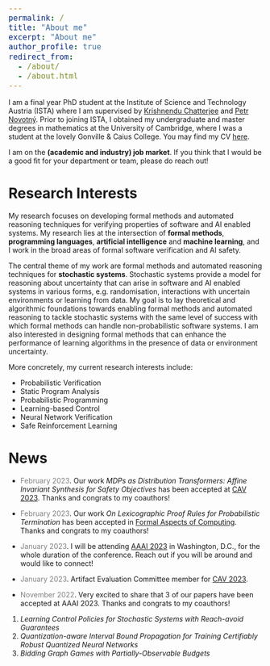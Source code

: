 ```yaml
---
permalink: /
title: "About me"
excerpt: "About me"
author_profile: true
redirect_from: 
  - /about/
  - /about.html
---
```


<style type="text/css">

body, td {
   font-size: 14px;
}
code.r{
  font-size: 18px;
}
pre {
  font-size: 18px
}
</style>

I am a final year PhD student at the Institute of Science and Technology Austria (ISTA) where I am supervised by [Krishnendu Chatterjee](https://pub.ist.ac.at/~kchatterjee/) and [Petr Novotný](https://www.fi.muni.cz/~xnovot18/). Prior to joining ISTA, I obtained my undergraduate and master degrees in mathematics at the University of Cambridge, where I was a student at the lovely Gonville & Caius College. You may find my CV  [here](CV_Zikelic.pdf).

I am on the **(academic and industry) job market**. If you think that I would be a good fit for your department or team, please do reach out!

<!--My research focuses on developing algorithms for formally verifying correctness of software and for control with safety guarantees. Software is used in virtually all aspects of everyday life, and software systems are becoming ever more complex. Due to this high complexity, automated approaches are necessary to check that software is correct. Another domain in which formal guarantees are critical are systems with learned components. Recent years have seen tremendous success of machine learning and there is a natural aspiration to use machine learning in safety-critical applications such as autonomous driving or healthcare. Being able to provide formal safety guarantees in such systems is fundamental, since unsafe behavior can lead to catastrophic consequences.-->

# Research Interests

My research focuses on developing formal methods and automated reasoning techniques for verifying properties of software and AI enabled systems. My research lies at the intersection of **formal methods**, **programming languages**, **artificial intelligence** and **machine learning**, and I work in the broad areas of formal software verification and AI safety.

The central theme of my work are formal methods and automated reasoning techniques for **stochastic systems**. Stochastic systems provide a model for reasoning about uncertainty that can arise in software and AI enabled systems in various forms, e.g. randomisation, interactions with uncertain environments or learning from data. My goal is to lay theoretical and algorithmic foundations towards enabling formal methods and automated reasoning to tackle stochastic systems with the same level of success with which formal methods can handle non-probabilistic software systems. I am also interested in designing formal methods that can enhance the performance of learning algorithms in the presence of data or environment uncertainty.

More concretely, my current research interests include:
- Probabilistic Verification
- Static Program Analysis
- Probabilistic Programming
- Learning-based Control
- Neural Network Verification
- Safe Reinforcement Learning

<!--My research focuses on developing algorithms for formally verifying correctness of software. In particular, I combine ideas from **Formal Verification**, **Programming Languages** and **Machine Learning** research in order to design mathematically rigorous yet fully automated and scalable methods for providing formal guarantees about programs, systems with learned components as well as for safe learning. More concretely, my research interests include:
- Formal Verification
- Static Program Analysis
- Neural Network Verification
- Learning-based Control
- Safe Reinforcement Learning
- Game Theory

# Research Highlights

I am especially interested in formal verification and certified control of **stochastic systems** in which stochasticity is used to model and quantify uncertainty. I have worked on static analysis of probabilistic programs ([CAV 2022](https://link.springer.com/chapter/10.1007/978-3-031-13185-1_4), [FM 2021](https://link.springer.com/chapter/10.1007/978-3-030-90870-6_33), [POPL 2017](https://dl.acm.org/doi/10.1145/3009837.3009873)) and formal verification and safe policy learning for stochastic feedback loop systems ([AAAI 2023a](https://arxiv.org/abs/2210.05308), [SRML@ICLR 2022](https://arxiv.org/abs/2205.11991), [AAAI 2022](https://arxiv.org/abs/2112.09495), [NeurIPS 2021](https://proceedings.neurips.cc/paper/2021/hash/544defa9fddff50c53b71c43e0da72be-Abstract.html)). However, my research is not restricted to stochastic systems and I have also worked on static analysis for non-probabilistic programs and properties such as termination or resource usage ([PLDI 2022](https://dl.acm.org/doi/abs/10.1145/3519939.3523435), [PLDI 2021](https://dl.acm.org/doi/10.1145/3453483.3454093)), as well as on verification of quantized neural networks ([AAAI 2023b](https://arxiv.org/abs/2211.16187), [AAAI 2021](https://ojs.aaai.org/index.php/AAAI/article/view/16496)).

I also study bidding games on graphs. These are a class of games that model ongoing and stateful auctions, in which players have budgets and bid for the right to move. In our work, we studied such games with several classical bidding mechanisms ([AAAI 2023c](https://arxiv.org/abs/2211.13626), [SODA 2021](https://epubs.siam.org/doi/10.1137/1.9781611976465.38), [MFCS 2019](https://drops.dagstuhl.de/opus/volltexte/2019/10955/)). -->

# News

* <span style="color:grey">February 2023</span>\. Our work *MDPs as Distribution Transformers: Affine Invariant Synthesis for Safety Objectives* has been accepted at [CAV 2023](http://www.i-cav.org/2023/). Thanks and congrats to my coauthors!

* <span style="color:grey">February 2023</span>\. Our work *On Lexicographic Proof Rules for Probabilistic Termination* has been accepted in [Formal Aspects of Computing](https://dl.acm.org/toc/fac/justaccepted). Thanks and congrats to my coauthors!

* <span style="color:grey">January 2023</span>\. I will be attending [AAAI 2023](https://aaai.org/Conferences/AAAI-23/) in Washington, D.C., for the whole duration of the conference. Reach out if you will be around and would like to connect!

* <span style="color:grey">January 2023</span>\. Artifact Evaluation Committee member for [CAV 2023](http://www.i-cav.org/2023/organisation/).

* <span style="color:grey">November 2022</span>\. Very excited to share that 3 of our papers have been accepted at AAAI 2023. Thanks and congrats to my coauthors! <br/>
1. *Learning Control Policies for Stochastic Systems with Reach-avoid Guarantees* <br/>
2. *Quantization-aware Interval Bound Propagation for Training Certifiably Robust Quantized Neural Networks* <br/>
3. *Bidding Graph Games with Partially-Observable Budgets* <br/>